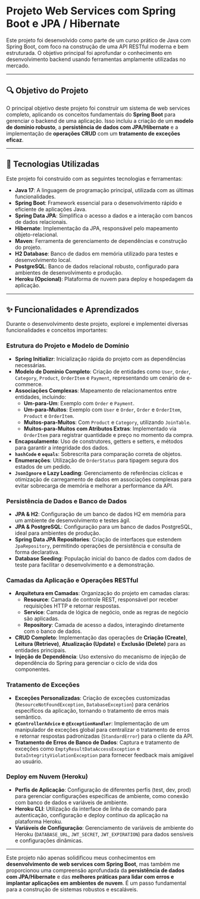 # Projeto Web Services com Spring Boot e JPA / Hibernate

Este projeto foi desenvolvido como parte de um curso prático de Java com Spring Boot, com foco na construção de uma API RESTful moderna e bem estruturada. O objetivo principal foi aprofundar o conhecimento em desenvolvimento backend usando ferramentas amplamente utilizadas no mercado.

---

## 🔍 Objetivo do Projeto

O principal objetivo deste projeto foi construir um sistema de web services completo, aplicando os conceitos fundamentais do **Spring Boot** para gerenciar o backend de uma aplicação. Isso incluiu a criação de um **modelo de domínio robusto**, a **persistência de dados com JPA/Hibernate** e a implementação de **operações CRUD** com um **tratamento de exceções eficaz**.

---

## 🚀 Tecnologias Utilizadas

Este projeto foi construído com as seguintes tecnologias e ferramentas:

* **Java 17**: A linguagem de programação principal, utilizada com as últimas funcionalidades.
* **Spring Boot**: Framework essencial para o desenvolvimento rápido e eficiente de aplicações Java.
* **Spring Data JPA**: Simplifica o acesso a dados e a interação com bancos de dados relacionais.
* **Hibernate**: Implementação da JPA, responsável pelo mapeamento objeto-relacional.
* **Maven**: Ferramenta de gerenciamento de dependências e construção do projeto.
* **H2 Database**: Banco de dados em memória utilizado para testes e desenvolvimento local.
* **PostgreSQL**: Banco de dados relacional robusto, configurado para ambientes de desenvolvimento e produção.
* **Heroku (Opcional)**: Plataforma de nuvem para deploy e hospedagem da aplicação.

---

## ✨ Funcionalidades e Aprendizados

Durante o desenvolvimento deste projeto, explorei e implementei diversas funcionalidades e conceitos importantes:

### Estrutura do Projeto e Modelo de Domínio
* **Spring Initializr**: Inicialização rápida do projeto com as dependências necessárias.
* **Modelo de Domínio Completo**: Criação de entidades como `User`, `Order`, `Category`, `Product`, `OrderItem` e `Payment`, representando um cenário de e-commerce.
* **Associações Complexas**: Mapeamento de relacionamentos entre entidades, incluindo:
    * **Um-para-Um**: Exemplo com `Order` e `Payment`.
    * **Um-para-Muitos**: Exemplo com `User` e `Order`, `Order` e `OrderItem`, `Product` e `OrderItem`.
    * **Muitos-para-Muitos**: Com `Product` e `Category`, utilizando `JoinTable`.
    * **Muitos-para-Muitos com Atributos Extras**: Implementado via `OrderItem` para registrar quantidade e preço no momento da compra.
* **Encapsulamento**: Uso de construtores, getters e setters, e métodos para garantir a integridade dos dados.
* **`hashCode` e `equals`**: Sobrescrita para comparação correta de objetos.
* **Enumerações**: Utilização de `OrderStatus` para tipagem segura dos estados de um pedido.
* **`JsonIgnore` e Lazy Loading**: Gerenciamento de referências cíclicas e otimização de carregamento de dados em associações complexas para evitar sobrecarga de memória e melhorar a performance da API.

### Persistência de Dados e Banco de Dados
* **JPA & H2**: Configuração de um banco de dados H2 em memória para um ambiente de desenvolvimento e testes ágil.
* **JPA & PostgreSQL**: Configuração para um banco de dados PostgreSQL, ideal para ambientes de produção.
* **Spring Data JPA Repositories**: Criação de interfaces que estendem `JpaRepository`, permitindo operações de persistência e consulta de forma declarativa.
* **Database Seeding**: População inicial do banco de dados com dados de teste para facilitar o desenvolvimento e a demonstração.

### Camadas da Aplicação e Operações RESTful
* **Arquitetura em Camadas**: Organização do projeto em camadas claras:
    * **Resource**: Camada de controle REST, responsável por receber requisições HTTP e retornar respostas.
    * **Service**: Camada de lógica de negócio, onde as regras de negócio são aplicadas.
    * **Repository**: Camada de acesso a dados, interagindo diretamente com o banco de dados.
* **CRUD Completo**: Implementação das operações de **Criação (Create)**, **Leitura (Retrieve)**, **Atualização (Update)** e **Exclusão (Delete)** para as entidades principais.
* **Injeção de Dependência**: Uso extensivo do mecanismo de injeção de dependência do Spring para gerenciar o ciclo de vida dos componentes.

### Tratamento de Exceções
* **Exceções Personalizadas**: Criação de exceções customizadas (`ResourceNotFoundException`, `DatabaseException`) para cenários específicos da aplicação, tornando o tratamento de erros mais semântico.
* **`@ControllerAdvice` e `@ExceptionHandler`**: Implementação de um manipulador de exceções global para centralizar o tratamento de erros e retornar respostas padronizadas (`StandardError`) para o cliente da API.
* **Tratamento de Erros de Banco de Dados**: Captura e tratamento de exceções como `EmptyResultDataAccessException` e `DataIntegrityViolationException` para fornecer feedback mais amigável ao usuário.

### Deploy em Nuvem (Heroku)
* **Perfis de Aplicação**: Configuração de diferentes perfis (test, dev, prod) para gerenciar configurações específicas de ambiente, como conexão com banco de dados e variáveis de ambiente.
* **Heroku CLI**: Utilização da interface de linha de comando para autenticação, configuração e deploy contínuo da aplicação na plataforma Heroku.
* **Variáveis de Configuração**: Gerenciamento de variáveis de ambiente do Heroku (`DATABASE_URL`, `JWT_SECRET`, `JWT_EXPIRATION`) para dados sensíveis e configurações dinâmicas.

---

Este projeto não apenas solidificou meus conhecimentos em **desenvolvimento de web services com Spring Boot**, mas também me proporcionou uma compreensão aprofundada da **persistência de dados com JPA/Hibernate** e das **melhores práticas para lidar com erros e implantar aplicações em ambientes de nuvem**. É um passo fundamental para a construção de sistemas robustos e escaláveis.
